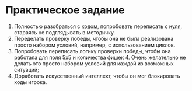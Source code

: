 <h1>Практическое задание</h1>

1. Полностью разобраться с кодом, попробовать переписать с нуля, стараясь не подглядывать в методичку.
2. Переделать проверку победы, чтобы она не была реализована просто набором условий, например, с использованием циклов.
3. Попробовать переписать логику проверки победы, чтобы она работала для поля 5х5 и количества фишек 4. Очень желательно не делать это просто набором условий для каждой из возможных ситуаций;
4. Доработать искусственный интеллект, чтобы он мог блокировать ходы игрока.
